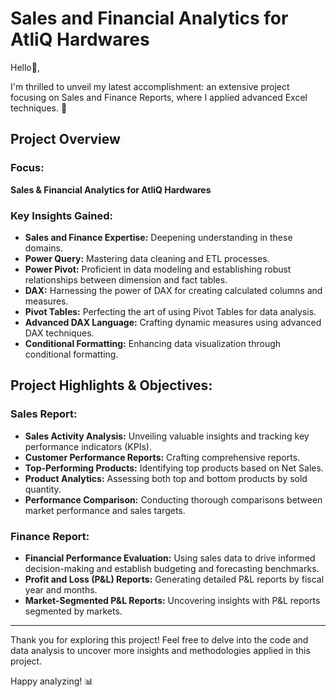 # Sales and Financial Analytics for AtliQ Hardwares

Hello👋,

I'm thrilled to unveil my latest accomplishment: an extensive project focusing on Sales and Finance Reports, where I applied advanced Excel techniques. 🚀

## Project Overview

### Focus:
**Sales & Financial Analytics for AtliQ Hardwares**

### Key Insights Gained:
- **Sales and Finance Expertise:** Deepening understanding in these domains.
- **Power Query:** Mastering data cleaning and ETL processes.
- **Power Pivot:** Proficient in data modeling and establishing robust relationships between dimension and fact tables.
- **DAX:** Harnessing the power of DAX for creating calculated columns and measures.
- **Pivot Tables:** Perfecting the art of using Pivot Tables for data analysis.
- **Advanced DAX Language:** Crafting dynamic measures using advanced DAX techniques.
- **Conditional Formatting:** Enhancing data visualization through conditional formatting.

## Project Highlights & Objectives:

### Sales Report:
- **Sales Activity Analysis:** Unveiling valuable insights and tracking key performance indicators (KPIs).
- **Customer Performance Reports:** Crafting comprehensive reports.
- **Top-Performing Products:** Identifying top products based on Net Sales.
- **Product Analytics:** Assessing both top and bottom products by sold quantity.
- **Performance Comparison:** Conducting thorough comparisons between market performance and sales targets.

### Finance Report:
- **Financial Performance Evaluation:** Using sales data to drive informed decision-making and establish budgeting and forecasting benchmarks.
- **Profit and Loss (P&L) Reports:** Generating detailed P&L reports by fiscal year and months.
- **Market-Segmented P&L Reports:** Uncovering insights with P&L reports segmented by markets.

---

Thank you for exploring this project! Feel free to delve into the code and data analysis to uncover more insights and methodologies applied in this project.

Happy analyzing! 📊
